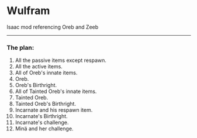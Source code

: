 # Wulfram
Isaac mod referencing Oreb and Zeeb

---

### The plan:

1. All the passive items except respawn.
2. All the active items.
3. All of Oreb's innate items.
4. Oreb.
5. Oreb's Birthright.
6. All of Tainted Oreb's innate items.
7. Tainted Oreb.
8. Tainted Oreb's Birthright.
9. Incarnate and his respawn item.
10. Incarnate's Birthright.
11. Incarnate's challenge.
12. Minä and her challenge.